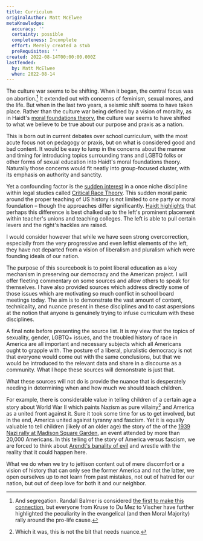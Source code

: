 ```yaml
---
title: Curriculum
originalAuthor: Matt McElwee
metaKnowledge:
  accuracy: ''
  certainty: possible
  completeness: Incomplete
  effort: Merely created a stub
  preRequisites: ''
created: 2022-08-14T00:00:00.000Z
lastTended:
  by: Matt McElwee
  when: 2022-08-14
---
```


The culture war seems to be shifting. When it began, the central focus was on abortion.[^1] It extended out with concerns of feminism, sexual mores, and the life. But when in the last two years, a seismic shift seems to have taken place. Rather than the culture war being defined by a vision of morality, as in Haidt's [moral foundations theory](https://www.amazon.com/Righteous-Mind-Divided-Politics-Religion/dp/0307455777), the culture war seems to have shifted to what we believe to be true about our purpose and praxis as a nation.

This is born out in current debates over school curriculum, with the most acute focus not on pedagogy or praxis, but on what is considered good and bad content. It would be easy to lump in the concerns about the manner and timing for introducing topics surrounding trans and LGBTQ folks or other forms of sexual education into Haidt's moral foundations theory. Naturally those concerns would fit neatly into group-focused cluster, with its emphasis on authority and sanctity.

Yet a confounding factor is the [sudden interest](https://www.theatlantic.com/politics/archive/2021/05/gops-critical-race-theory-fixation-explained/618828/) in a once niche discipline within legal studies called [Critical Race Theory](!W). This sudden moral panic around the proper teaching of US history is not limited to one party or moral foundation – though the approaches differ significantly. [Haidt highlights](https://www.theatlantic.com/magazine/archive/2022/05/social-media-democracy-trust-babel/629369/) that perhaps this difference is best chalked up to the left's prominent placement within teacher's unions and teaching colleges. The left is able to pull certain levers and the right's hackles are raised.

I would consider however that while we have seen strong overcorrection, especially from the very progressive and even leftist elements of the left, they have not departed from a vision of liberalism and pluralism which were founding ideals of our nation.

The purpose of this sourcebook is to point liberal education as a key mechanism in preserving our democracy and the American project. I will offer fleeting commentary on some sources and allow others to speak for themselves. I have also provided sources which address directly some of those issues which are motivating so much conflict in school board meetings today. The aim is to demonstrate the vast amount of content, technicality, and nuance present in these disciplines and to cast aspersions at the notion that anyone is genuinely trying to infuse curriculum with these disciplines.

A final note before presenting the source list. It is my view that the topics of sexuality, gender, LGBTQ+ issues, and the troubled history of race in America are all important and necessary subjects which all Americans ought to grapple with. The posture of a liberal, pluralistic democracy is not that everyone would come out with the same conclusions, but that we would be introduced to the relevant data and share in a discourse as a community. What I hope these sources will demonstrate is just that.

What these sources will not do is provide the nuance that is desperately needing in determining when and how much we should teach children.

For example, there is considerable value in telling children of a certain age a story about World War II which paints Nazism as pure villainy[^2] and America as a united front against it. Sure it took some time for us to get involved, but in the end, America united against tyranny and fascism. Yet it is equally valuable to tell children (likely of an older age) the story of the of the [1939 Nazi rally at Madison Square Garden](!W), an event attended by more than 20,000 Americans. In this telling of the story of America versus fascism, we are forced to think about [Arendt's banality of evil](https://www.amazon.com/Origins-Totalitarianism-Hannah-Arendt/dp/0156701537) and wrestle with the reality that it could happen here.

What we do when we try to jettison content out of mere discomfort or a vision of history that can only see the former America and not the latter, we open ourselves up to not learn from past mistakes, not out of hatred for our nation, but out of deep love for both it and our neighbor.

[^1]: And segregation. Randall Balmer is considered [the first to make this connection](https://www.amazon.com/Thy-Kingdom-Come-Religious-Threatens/dp/0465005209), but everyone from Kruse to Du Mez to Vischer have further highlighted the peculiarity in the evangelical (and then Moral Majority) rally around the pro-life cause.
[^2]: Which it was, this is not the bit that needs nuance.
